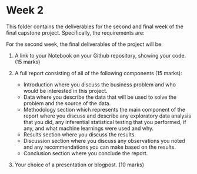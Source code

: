 # Week 2

This folder contains the deliverables for the second and final week of the final capstone project. Specifically, the requirements are:

For the second week, the final deliverables of the project will be:

1. A link to your Notebook on your Github repository, showing your code. (15 marks)
2. A full report consisting of all of the following components (15 marks):

    * Introduction where you discuss the business problem and who would be interested in this project.
    * Data where you describe the data that will be used to solve the problem and the source of the data.
    * Methodology section which represents the main component of the report where you discuss and describe any exploratory data analysis that you did, any inferential statistical testing that you performed, if any, and what machine learnings were used and why.
    * Results section where you discuss the results.
    * Discussion section where you discuss any observations you noted and any recommendations you can make based on the results.
    * Conclusion section where you conclude the report.

3. Your choice of a presentation or blogpost. (10 marks)
